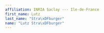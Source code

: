 ```yaml
---
affiliation: INRIA Saclay --- Ile-de-France
first_name: Lutz
last_name: "Stra\xDFburger"
name: "Lutz Stra\xDFburger"
---
```

